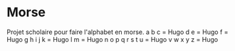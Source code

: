 # Morse
Projet scholaire pour faire l'alphabet en morse.
a
b
c = Hugo
d
e = Hugo
f = Hugo
g
h
i
j
k = Hugo
l
m = Hugo
n
o
p
q
r
s
t
u = Hugo
v
w
x
y
z = Hugo

